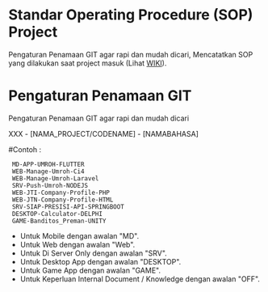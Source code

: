 # Standar Operating Procedure (SOP) Project
Pengaturan Penamaan GIT agar rapi dan mudah dicari, Mencatatkan SOP yang dilakukan saat project masuk (Lihat [WIKI](https://github.com/Jagat-Teknologi-Indonesia/SOP-Project/wiki)).


# Pengaturan Penamaan GIT
Pengaturan Penamaan GIT agar rapi dan mudah dicari

XXX - [NAMA_PROJECT/CODENAME] - [NAMABAHASA]

  #Contoh :
  
     MD-APP-UMROH-FLUTTER
     WEB-Manage-Umroh-Ci4
     WEB-Manage-Umroh-Laravel
     SRV-Push-Umroh-NODEJS
     WEB-JTI-Company-Profile-PHP
     WEB-JTN-Company-Profile-HTML
     SRV-SIAP-PRESISI-API-SPRINGBOOT
     DESKTOP-Calculator-DELPHI
     GAME-Banditos_Preman-UNITY

  
  - Untuk Mobile dengan awalan "MD".
  - Untuk Web dengan awalan "Web".
  - Untuk Di Server Only dengan awalan "SRV".
  - Untuk Desktop App dengan awalan "DESKTOP".
  - Untuk Game App dengan awalan "GAME".
  - Untuk Keperluan Internal Document / Knowledge dengan awalan "OFF".
